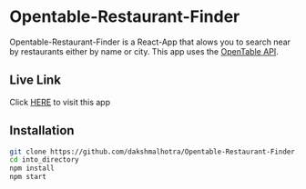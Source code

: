# Opentable-Restaurant-Finder

Opentable-Restaurant-Finder is a React-App that alows you to search near by restaurants either by name or city. This app uses the [OpenTable API](http://opentable.herokuapp.com/).
## Live Link

Click [HERE](https://opentable-restaurant-finder.herokuapp.com/) to visit this app

## Installation

```bash
git clone https://github.com/dakshmalhotra/Opentable-Restaurant-Finder.git
cd into_directory
npm install
npm start 
```



